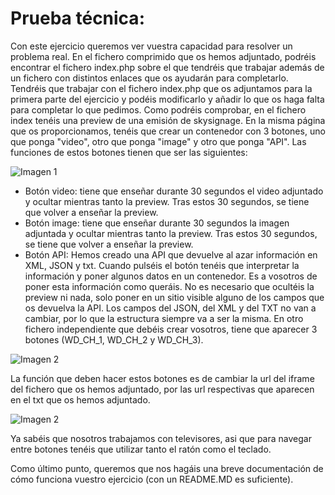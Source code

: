 # Prueba técnica:

Con este ejercicio queremos ver vuestra capacidad para resolver un problema real.
En el fichero comprimido que os hemos adjuntado, podréis encontrar el fichero index.php sobre el que tendréis que trabajar además de un fichero con distintos enlaces que os ayudarán para completarlo. 
Tendréis que trabajar con el fichero index.php que os adjuntamos para la primera parte del ejercicio y podéis modificarlo y añadir lo que os haga falta para completar lo que pedimos.
Como podréis comprobar, en el fichero index tenéis una preview de una emisión de skysignage. En la misma página que os proporcionamos, tenéis que crear un contenedor con 3 botones, uno que ponga "video", otro que ponga "image" y otro que ponga "API". Las funciones de estos botones tienen que ser las siguientes: 

![Imagen 1](https://csv1.blob.core.windows.net/csblob1/3/images/diagramasintitulo1.1564498583.png)

* Botón video: tiene que enseñar durante 30 segundos el video adjuntado y ocultar mientras tanto la preview. Tras estos 30 segundos, se tiene que volver a enseñar la preview.
* Botón image: tiene que enseñar durante 30 segundos la imagen adjuntada y ocultar mientras tanto la preview. Tras estos 30 segundos, se tiene que volver a enseñar la preview.
* Botón API: Hemos creado una API que devuelve al azar información en XML, JSON y txt. Cuando pulséis el botón tenéis que interpretar la información y poner algunos datos en un contenedor. Es a vosotros de poner esta información como queráis. No es necesario que ocultéis la preview ni nada, solo poner en un sitio visible alguno de los campos que os devuelva la API. Los campos del JSON, del XML y del TXT no van a cambiar, por lo que la estructura siempre va a ser la misma.
En otro fichero independiente que debéis crear vosotros, tiene que aparecer 3 botones (WD_CH_1, WD_CH_2 y WD_CH_3). 

![Imagen 2](https://csv1.blob.core.windows.net/csblob1/3/images/diagramasintitulo2.1564498583.png)

La función que deben hacer estos botones es de cambiar la url del iframe del fichero que os hemos adjuntado, por las url respectivas que aparecen en el txt que os hemos adjuntado. 

![Imagen 2](https://csv1.blob.core.windows.net/csblob1/3/images/diagramasintitulo3.1564498583.png)

Ya sabéis que nosotros trabajamos con televisores, asi que para navegar entre botones tenéis que utilizar tanto el ratón como el teclado. 

Como último punto, queremos que nos hagáis una breve documentación de cómo funciona vuestro ejercicio (con un README.MD es suficiente).

